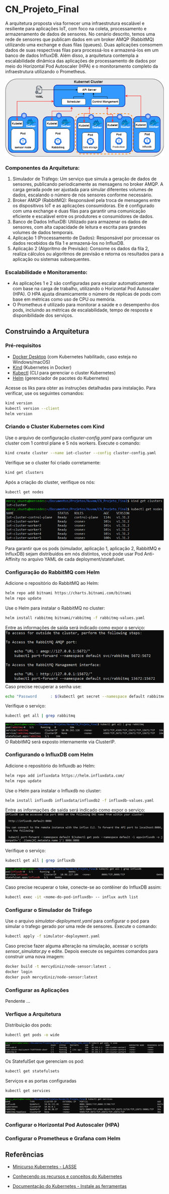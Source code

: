# CN_Projeto_Final

A arquitetura proposta visa fornecer uma infraestrutura escalável e resiliente para aplicações IoT, com foco na coleta, processamento e armazenamento de dados de sensores. No cenário descrito, temos uma rede de sensores que publicam dados em um broker AMQP (RabbitMQ) utilizando uma exchange e duas filas (queues). Duas aplicações consomem dados de suas respectivas filas para processá-los e armazená-los em um banco de dados InfluxDB. Além disso, a arquitetura contempla a escalabilidade dinâmica das aplicações de processamento de dados por meio do Horizontal Pod Autoscaler (HPA) e o monitoramento completo da infraestrutura utilizando o Prometheus.

![Arquitetura](/imgs/arquitetura_kubernetes.png)
### Componentes da Arquitetura:
1. Simulador de Tráfego: Um serviço que simula a geração de dados de sensores, publicando periodicamente as mensagens no broker AMQP. A carga gerada pode ser ajustada para simular diferentes volumes de dados, escalando o número de nós sensores conforme necessário.
2. Broker AMQP (RabbitMQ): Responsável pela troca de mensagens entre os dispositivos IoT e as aplicações consumidoras. Ele é configurado com uma exchange e duas filas para garantir uma comunicação eficiente e escalável entre os produtores e consumidores de dados.
3. Banco de Dados InfluxDB: Utilizado para armazenar os dados de sensores, com alta capacidade de leitura e escrita para grandes volumes de dados temporais.
4. Aplicação 1 (Processamento de Dados): Responsável por processar os dados recebidos da fila 1 e armazená-los no InfluxDB.
5. Aplicação 2 (Algoritmo de Previsão): Consome os dados da fila 2, realiza cálculos ou algoritmos de previsão e retorna os resultados para a aplicação ou sistemas subsequentes.

### Escalabilidade e Monitoramento:
- As aplicações 1 e 2 são configuradas para escalar automaticamente com base na carga de trabalho, utilizando o Horizontal Pod Autoscaler (HPA). O HPA ajusta dinamicamente o número de réplicas de pods com base em métricas como uso de CPU ou memória.
- O Prometheus é utilizado para monitorar a saúde e o desempenho dos pods, incluindo as métricas de escalabilidade, tempo de resposta e disponibilidade dos serviços.

## Construindo a Arquitetura

### Pré-requisitos
-  [Docker Desktop](https://www.docker.com/products/docker-desktop/) (com Kubernetes habilitado, caso esteja no Windows/macOS)
- [Kind](https://kind.sigs.k8s.io/docs/user/quick-start/) (Kubernetes in Docker)
- [Kubectl](https://kubernetes.io/pt-br/docs/tasks/tools/install-kubectl-linux/) (CLI para gerenciar o cluster Kubernetes)
- [Helm](https://helm.sh/pt/docs/intro/install/) (gerenciador de pacotes do Kubernetes)

Acesse os liks para obter as instruções detalhadas para instalação. Para verificar, use os seguintes comandos:
~~~bash
kind version
kubectl version --client
helm version
~~~

### Criando o Cluster Kubernetes com Kind

Use o arquivo de configuração *cluster-config.yaml* para configurar um cluster com 1 control plane e 5 nós workers. Execute o comando:

~~~bash
kind create cluster --name iot-cluster --config cluster-config.yaml
~~~

Verifique se o cluster foi criado corretamente:
~~~bash
kind get clusters
~~~
Após a criação do cluster, verifique os nós:
~~~bash
kubectl get nodes
~~~
![Saida esperada](/imgs/verificando_criacao_cluster_nodes.png)

Para garantir que os pods (simulador, aplicação 1, aplicação 2, RabbitMQ e InfluxDB) sejam distribuídos em nós distintos, você pode usar Pod Anti-Affinity no arquivo YAML de cada deployment/statefulset.

### Configuração do RabbitMQ com Helm
Adicione o repositório do RabbitMQ ao Helm:
~~~bash
helm repo add bitnami https://charts.bitnami.com/bitnami
helm repo update
~~~ 
Use o Helm para instalar o RabbitMQ no cluster:
~~~bash
helm install rabbitmq bitnami/rabbitmq -f rabbitmq-values.yaml
~~~
Entre as informações de saida será indicado como expor o serviço:
![Saida esperada](/imgs/acesso_rabbitmq_1.png)
Caso precise recuperar a senha use:
~~~bash
echo "Password      : $(kubectl get secret --namespace default rabbitmq -o jsonpath="{.data.rabbitmq-password}" | base64 -d)"
~~~
Verifique o serviço:
~~~bash
kubectl get all | grep rabbitmq
~~~
![Saida esperada](/imgs/verificando_servico_rabbitmq.png)
O RabbitMQ será exposto internamente via ClusterIP.

### Configurando o InfluxDB com Helm
Adicione o repositório do Influxdb ao Helm:
~~~bash
helm repo add influxdata https://helm.influxdata.com/
helm repo update
~~~ 
Use o Helm para instalar o Influxdb no cluster:
~~~bash
helm install influxdb influxdata/influxdb2 -f influxdb-values.yaml
~~~
Entre as informações de saida será indicado como expor o serviço:
![Saida esperada](/imgs/acesso_influxdb_1.png)

Verifique o serviço:
~~~bash
kubectl get all | grep influxdb
~~~
![Saida esperada](/imgs/verificando_servico_influxdb.png)

Caso precise recuperar o toke, conecte-se ao contêiner do InfluxDB assim:
~~~bash
kubectl exec -it <nome-do-pod-influxdb> -- influx auth list
~~~

### Configurar o Simulador de Tráfego
Use o arquivo *simulator-deployment.yaml* para configurar o pod para simular o trafego gerado por uma rede de sensores. Execute o comando:
~~~bash
kubectl apply -f simulator-deployment.yaml
~~~

Caso precise fazer alguma alteração na simulação, acessar o scripts *sensor_simulator.py* e edite. Depois execute os seguintes comandos para construir uma nova imagem:
~~~bash
docker build -t mercydiniz/node-sensor:latest .
docker login
docker push mercydiniz/node-sensor:latest
~~~

### Configurar as Aplicações
Pendente ...

### Verfique a Arquitetura
Distribuição dos pods:
~~~bash
kubectl get pods -o wide
~~~
![Saida esperada](/imgs/verificando_distribuicao_pods_p1.png)

Os StatefulSet que gerenciam os pod:
~~~bash
kubectl get statefulsets
~~~

Serviços e as portas configuradas
~~~bash
kubectl get services
~~~
![Saida esperada](/imgs/verificando_servicos_p1.png)



### Configurar o Horizontal Pod Autoscaler (HPA)

### Configurar o Prometheus e Grafana com Helm


## Referências
- [Minicurso Kubernetes - LASSE](https://www.youtube.com/playlist?list=PL6t5HAc1KOf6TS4y0AgEsMriVlcX7QMzO)

- [Conhecendo os recursos e conceitos do Kubernetes](https://aurimrv.gitbook.io/pratica-devops-com-docker/7-deploy-na-nuvem/7.3-conhecendo-os-recursos-e-conceitos-do-kubernetes)

- [Documentação do Kubernetes - Instale as ferramentas](https://kubernetes.io/pt-br/docs/tasks/tools/)

